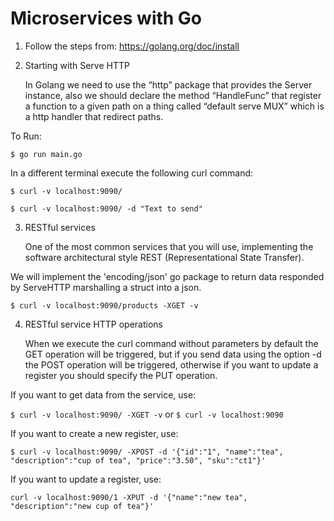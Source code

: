 # Microservices with Go

1. Follow the steps from: https://golang.org/doc/install

2. Starting with Serve HTTP

	In Golang we need to use the “http” package that provides the Server instance, also we should declare the method “HandleFunc” that register a function to a given path on a thing called “default serve MUX” which is a http handler that redirect paths. 

To Run:

`$ go run main.go`


In a different terminal execute the following curl command:

`$ curl -v localhost:9090/`

`$ curl -v localhost:9090/ -d "Text to send"`


3. RESTful services

	One of the most common services that you will use, implementing the software architectural style REST (Representational State Transfer).

We will implement the 'encoding/json' go package to return data responded by ServeHTTP marshalling a struct into a json.

`$ curl -v localhost:9090/products -XGET -v`

4. RESTful service HTTP operations

	When we execute the curl command without parameters by default the GET operation will be triggered, but if you send data using the option -d the POST operation will be triggered, otherwise if you want to update a register you should specify the PUT operation.

If you want to get data from the service, use:

`$ curl -v localhost:9090/ -XGET -v` or `$ curl -v localhost:9090`

If you want to create a new register, use:

`$ curl -v localhost:9090/ -XPOST -d '{"id":"1", "name":"tea", "description":"cup of tea", "price":"3.50", "sku":"ct1"}'`

If you want to update a register, use:

`curl -v localhost:9090/1 -XPUT -d '{"name":"new tea", "description":"new cup of tea"}'`

